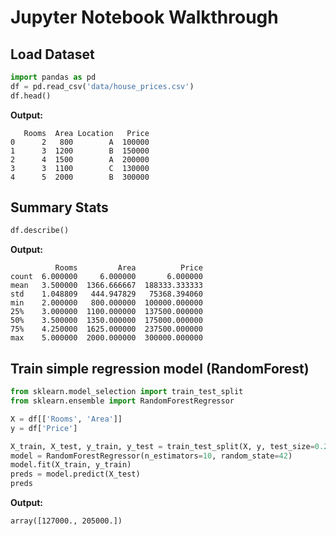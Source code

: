 # Jupyter Notebook Walkthrough

## Load Dataset
```python
import pandas as pd
df = pd.read_csv('data/house_prices.csv')
df.head()
```
**Output:**
```
   Rooms  Area Location   Price
0      2   800        A  100000
1      3  1200        B  150000
2      4  1500        A  200000
3      3  1100        C  130000
4      5  2000        B  300000
```

## Summary Stats
```python
df.describe()
```
**Output:**
```
          Rooms         Area          Price
count  6.000000     6.000000       6.000000
mean   3.500000  1366.666667  188333.333333
std    1.048809   444.947829   75368.394060
min    2.000000   800.000000  100000.000000
25%    3.000000  1100.000000  137500.000000
50%    3.500000  1350.000000  175000.000000
75%    4.250000  1625.000000  237500.000000
max    5.000000  2000.000000  300000.000000
```

## Train simple regression model (RandomForest)
```python
from sklearn.model_selection import train_test_split
from sklearn.ensemble import RandomForestRegressor

X = df[['Rooms', 'Area']]
y = df['Price']

X_train, X_test, y_train, y_test = train_test_split(X, y, test_size=0.2, random_state=42)
model = RandomForestRegressor(n_estimators=10, random_state=42)
model.fit(X_train, y_train)
preds = model.predict(X_test)
preds
```
**Output:**
```
array([127000., 205000.])
```

